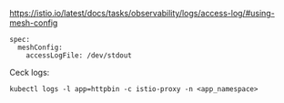 
https://istio.io/latest/docs/tasks/observability/logs/access-log/#using-mesh-config

```
spec:
  meshConfig:
    accessLogFile: /dev/stdout
```

Ceck logs:

`kubectl logs -l app=httpbin -c istio-proxy -n <app_namespace>`